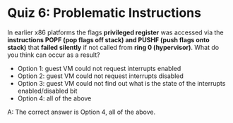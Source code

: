 # Quiz 6: Problematic Instructions

In earlier x86 platforms the flags **privileged register** was accessed via the **instructions POPF (pop flags off stack) and PUSHF (push flags onto stack)** that **failed silently** if not called from **ring 0 (hypervisor)**. What do you think can occur as a result?

- Option 1: guest VM could not request interrupts enabled
- Option 2: guest VM could not request interrupts disabled
- Option 3: guest VM could not find out what is the state of the interrupts enabled/disabled bit
- Option 4: all of the above

A: The correct answer is Option 4, all of the above.
